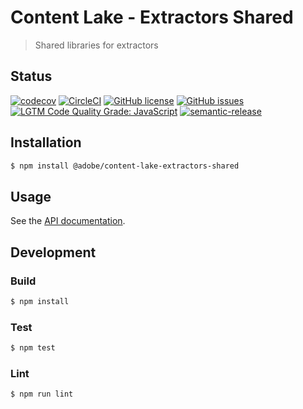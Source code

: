 # Content Lake - Extractors Shared

> Shared libraries for extractors

## Status
[![codecov](https://img.shields.io/codecov/c/github/adobe/content-lake-extractors-shared.svg)](https://codecov.io/gh/adobe/content-lake-extractors-shared)
[![CircleCI](https://img.shields.io/circleci/project/github/adobe/content-lake-extractors-shared.svg)](https://circleci.com/gh/adobe/content-lake-extractors-shared)
[![GitHub license](https://img.shields.io/github/license/adobe/content-lake-extractors-shared.svg)](https://github.com/adobe/content-lake-extractors-shared/blob/master/LICENSE.txt)
[![GitHub issues](https://img.shields.io/github/issues/adobe/content-lake-extractors-shared.svg)](https://github.com/adobe/content-lake-extractors-shared/issues)
[![LGTM Code Quality Grade: JavaScript](https://img.shields.io/lgtm/grade/javascript/g/adobe/content-lake-extractors-shared.svg?logo=lgtm&logoWidth=18)](https://lgtm.com/projects/g/adobe/content-lake-extractors-shared)
[![semantic-release](https://img.shields.io/badge/%20%20%F0%9F%93%A6%F0%9F%9A%80-semantic--release-e10079.svg)](https://github.com/semantic-release/semantic-release)

## Installation

```bash
$ npm install @adobe/content-lake-extractors-shared
```

## Usage

See the [API documentation](docs/API.md).

## Development

### Build

```bash
$ npm install
```

### Test

```bash
$ npm test
```

### Lint

```bash
$ npm run lint
```
